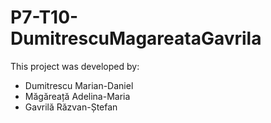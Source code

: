 # P7-T10-DumitrescuMagareataGavrila
This project was developed by:
- Dumitrescu Marian-Daniel
- Măgăreață Adelina-Maria
- Gavrilă Răzvan-Ștefan

